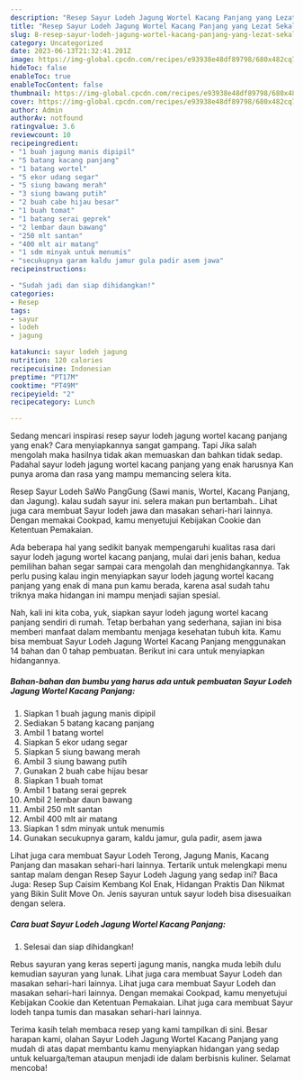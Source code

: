 ```yaml
---
description: "Resep Sayur Lodeh Jagung Wortel Kacang Panjang yang Lezat Sekali}"
title: "Resep Sayur Lodeh Jagung Wortel Kacang Panjang yang Lezat Sekali}"
slug: 8-resep-sayur-lodeh-jagung-wortel-kacang-panjang-yang-lezat-sekali
category: Uncategorized
date: 2023-06-13T21:32:41.201Z
image: https://img-global.cpcdn.com/recipes/e93938e48df89798/680x482cq70/sayur-lodeh-jagung-wortel-kacang-panjang-foto-resep-utama.jpg
hideToc: false
enableToc: true
enableTocContent: false
thumbnail: https://img-global.cpcdn.com/recipes/e93938e48df89798/680x482cq70/sayur-lodeh-jagung-wortel-kacang-panjang-foto-resep-utama.jpg
cover: https://img-global.cpcdn.com/recipes/e93938e48df89798/680x482cq70/sayur-lodeh-jagung-wortel-kacang-panjang-foto-resep-utama.jpg
author: Admin
authorAv: notfound
ratingvalue: 3.6
reviewcount: 10
recipeingredient:
- "1 buah jagung manis dipipil"
- "5 batang kacang panjang"
- "1 batang wortel"
- "5 ekor udang segar"
- "5 siung bawang merah"
- "3 siung bawang putih"
- "2 buah cabe hijau besar"
- "1 buah tomat"
- "1 batang serai geprek"
- "2 lembar daun bawang"
- "250 mlt santan"
- "400 mlt air matang"
- "1 sdm minyak untuk menumis"
- "secukupnya garam kaldu jamur gula padir asem jawa"
recipeinstructions:

- "Sudah jadi dan siap dihidangkan!"
categories:
- Resep
tags:
- sayur
- lodeh
- jagung

katakunci: sayur lodeh jagung 
nutrition: 120 calories
recipecuisine: Indonesian
preptime: "PT17M"
cooktime: "PT49M"
recipeyield: "2"
recipecategory: Lunch

---
```



Sedang mencari inspirasi resep sayur lodeh jagung wortel kacang panjang yang enak? Cara menyiapkannya sangat gampang. Tapi Jika salah mengolah maka hasilnya tidak akan memuaskan dan bahkan tidak sedap. Padahal sayur lodeh jagung wortel kacang panjang yang enak harusnya Kan punya aroma dan rasa yang mampu memancing selera kita.


Resep Sayur Lodeh SaWo PangGung (Sawi manis, Wortel, Kacang Panjang, dan Jagung). kalau sudah sayur ini. selera makan pun bertambah.. Lihat juga cara membuat Sayur lodeh jawa dan masakan sehari-hari lainnya. Dengan memakai Cookpad, kamu menyetujui Kebijakan Cookie dan Ketentuan Pemakaian.

Ada beberapa hal yang sedikit banyak mempengaruhi kualitas rasa dari sayur lodeh jagung wortel kacang panjang, mulai dari jenis bahan, kedua pemilihan bahan segar sampai cara mengolah dan menghidangkannya. Tak perlu pusing kalau ingin menyiapkan sayur lodeh jagung wortel kacang panjang yang enak di mana pun kamu berada, karena asal sudah tahu triknya maka hidangan ini mampu menjadi sajian spesial.


Nah, kali ini kita coba, yuk, siapkan sayur lodeh jagung wortel kacang panjang sendiri di rumah. Tetap berbahan yang sederhana, sajian ini bisa memberi manfaat dalam membantu menjaga kesehatan tubuh kita. Kamu bisa membuat Sayur Lodeh Jagung Wortel Kacang Panjang menggunakan 14 bahan dan 0 tahap pembuatan. Berikut ini cara untuk menyiapkan hidangannya.

<!--inarticleads1-->

##### Bahan-bahan dan bumbu yang harus ada untuk pembuatan Sayur Lodeh Jagung Wortel Kacang Panjang:

1. Siapkan 1 buah jagung manis dipipil
1. Sediakan 5 batang kacang panjang
1. Ambil 1 batang wortel
1. Siapkan 5 ekor udang segar
1. Siapkan 5 siung bawang merah
1. Ambil 3 siung bawang putih
1. Gunakan 2 buah cabe hijau besar
1. Siapkan 1 buah tomat
1. Ambil 1 batang serai geprek
1. Ambil 2 lembar daun bawang
1. Ambil 250 mlt santan
1. Ambil 400 mlt air matang
1. Siapkan 1 sdm minyak untuk menumis
1. Gunakan secukupnya garam, kaldu jamur, gula padir, asem jawa


Lihat juga cara membuat Sayur Lodeh Terong, Jagung Manis, Kacang Panjang dan masakan sehari-hari lainnya. Tertarik untuk melengkapi menu santap malam dengan Resep Sayur Lodeh Jagung yang sedap ini? Baca Juga: Resep Sup Caisim Kembang Kol Enak, Hidangan Praktis Dan Nikmat yang Bikin Sulit Move On. Jenis sayuran untuk sayur lodeh bisa disesuaikan dengan selera. 

<!--inarticleads2-->

##### Cara buat Sayur Lodeh Jagung Wortel Kacang Panjang:


1. Selesai dan siap dihidangkan!

Rebus sayuran yang keras seperti jagung manis, nangka muda lebih dulu kemudian sayuran yang lunak. Lihat juga cara membuat Sayur Lodeh dan masakan sehari-hari lainnya. Lihat juga cara membuat Sayur Lodeh dan masakan sehari-hari lainnya. Dengan memakai Cookpad, kamu menyetujui Kebijakan Cookie dan Ketentuan Pemakaian. Lihat juga cara membuat Sayur lodeh tanpa tumis dan masakan sehari-hari lainnya. 

Terima kasih telah membaca resep yang kami tampilkan di sini. Besar harapan kami, olahan Sayur Lodeh Jagung Wortel Kacang Panjang yang mudah di atas dapat membantu kamu menyiapkan hidangan yang sedap untuk keluarga/teman ataupun menjadi ide dalam berbisnis kuliner. Selamat mencoba!
